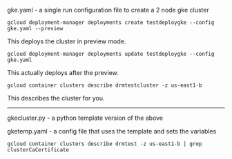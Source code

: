 gke.yaml - a single run configuration file to create a 2 node gke cluster

```gcloud deployment-manager deployments create testdeploygke --config gke.yaml --preview```

This deploys the cluster in preview mode.

```gcloud deployment-manager deployments update testdeploygke --config gke.yaml```

This actually deploys after the preview.

```gcloud container clusters describe drmtestcluster -z us-east1-b```

This describes the cluster for you. 

------------------
gkecluster.py - a python template version of the above

gketemp.yaml - a config file that uses the template and sets the variables

```gcloud container clusters describe drmtest -z us-east1-b | grep clusterCaCertificate```
